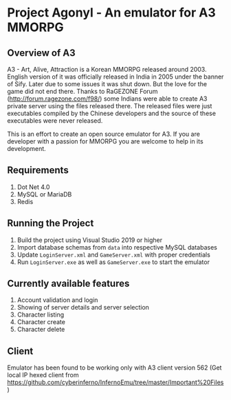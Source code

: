 Project Agonyl - An emulator for A3 MMORPG
==========================================

Overview of A3
---------------
A3 - Art, Alive, Attraction is a Korean MMORPG released around 2003. English version of it was officially released in India in 2005 under the banner of Sify. Later due to some issues it was shut down. But the love for the game did not end there. Thanks to RaGEZONE Forum (http://forum.ragezone.com/f98/) some Indians were able to create A3 private server using the files released there. The released files were just executables compiled by the Chinese developers and the source of these executables were never released.

This is an effort to create an open source emulator for A3. If you are developer with a passion for MMORPG you are welcome to help in its development.

Requirements
------------
1. Dot Net 4.0
2. MySQL or MariaDB
3. Redis

Running the Project
-------------------
1. Build the project using Visual Studio 2019 or higher
2. Import database schemas from ``data`` into respective MySQL databases
3. Update ``LoginServer.xml`` and ``GameServer.xml`` with proper credentials
4. Run ``LoginServer.exe`` as well as ``GameServer.exe`` to start the emulator

Currently available features
----------------------------
1. Account validation and login
2. Showing of server details and server selection
3. Character listing
4. Character create
5. Character delete

Client
------
Emulator has been found to be working only with A3 client version 562 (Get local IP hexed client from https://github.com/cyberinferno/InfernoEmu/tree/master/Important%20Files)
